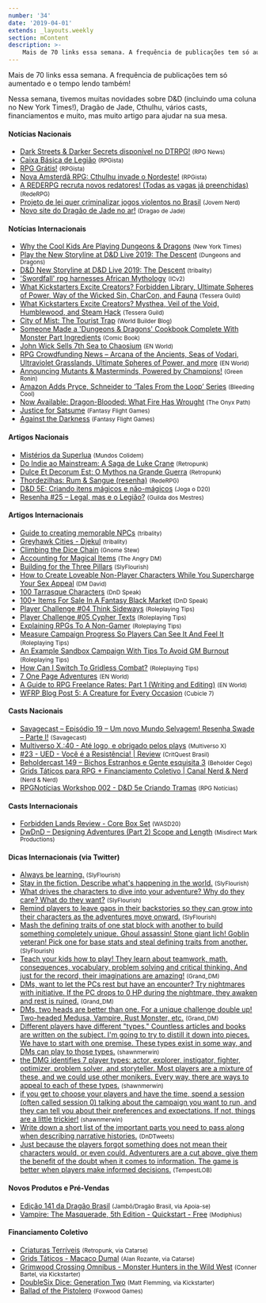 ```yaml
---
number: '34'
date: '2019-04-01'
extends: _layouts.weekly
section: mContent
description: >-
    Mais de 70 links essa semana. A frequência de publicações tem só aumentado e o tempo lendo também!
---
```

Mais de 70 links essa semana. A frequência de publicações tem só aumentado e o tempo lendo também!

Nessa semana, tivemos muitas novidades sobre D&D (incluindo uma coluna no New York Times!), Dragão de Jade, Cthulhu, vários casts, financiamentos e muito, mas muito artigo para ajudar na sua mesa.


#### Notícias Nacionais

- [Dark Streets & Darker Secrets disponível no DTRPG!] <small>(RPG News)</small>
- [Caixa Básica de Legião] <small>(RPGista)</small>
- [RPG Grátis!] <small>(RPGista)</small>
- [Nova Amsterdã RPG: Cthulhu invade o Nordeste!] <small>(RPGista)</small>
- [A REDERPG recruta novos redatores! (Todas as vagas já preenchidas)] <small>(RedeRPG)</small>
- [Projeto de lei quer criminalizar jogos violentos no Brasil] <small>(Jovem Nerd)</small>
- [Novo site do Dragão de Jade no ar!] <small>(Dragao de Jade)</small>

#### Notícias Internacionais

- [Why the Cool Kids Are Playing Dungeons & Dragons] <small>(New York Times)</small>
- [Play the New Storyline at D&D Live 2019: The Descent] <small>(Dungeons and Dragons)</small>
- [D&D New Storyline at D&D Live 2019: The Descent] <small>(tribality)</small>
- ['Swordfall' rpg harnesses African Mythology] <small>(ICv2)</small>
- [What Kickstarters Excite Creators? Forbidden Library, Ultimate Spheres of Power, Way of the Wicked Sin, CharCon, and Fauna] <small>(Tessera Guild)</small>
- [What Kickstarters Excite Creators? Mysthea, Veil of the Void, Humblewood, and Steam Hack] <small>(Tessera Guild)</small>
- [City of Mist: The Tourist Trap] <small>(World Builder Blog)</small>
- [Someone Made a 'Dungeons & Dragons' Cookbook Complete With Monster Part Ingredients] <small>(Comic Book)</small>
- [John Wick Sells 7th Sea to Chaosium] <small>(EN World)</small>
- [RPG Crowdfunding News – Arcana of the Ancients, Seas of Vodari, Ultraviolet Grasslands, Ultimate Spheres of Power, and more] <small>(EN World)</small>
- [Announcing Mutants & Masterminds, Powered by Champions!] <small>(Green Ronin)</small>
- [Amazon Adds Pryce, Schneider to ‘Tales From the Loop’ Series] <small>(Bleeding Cool)</small>
- [Now Available: Dragon-Blooded: What Fire Has Wrought] <small>(The Onyx Path)</small>
- [Justice for Satsume] <small>(Fantasy Flight Games)</small>
- [Against the Darkness] <small>(Fantasy Flight Games)</small>

#### Artigos Nacionais

- [Mistérios da Superlua] <small>(Mundos Colidem)</small>
- [Do Indie ao Mainstream: A Saga de Luke Crane] <small>(Retropunk)</small>
- [Dulce Et Decorum Est: O Mythos na Grande Guerra] <small>(Retropunk)</small>
- [Thordezilhas: Rum & Sangue (resenha)] <small>(RedeRPG)</small>
- [D&D 5E: Criando itens mágicos e não-mágicos] <small>(Joga o D20)</small>
- [Resenha #25 – Legal, mas e o Legião?] <small>(Guilda dos Mestres)</small>

#### Artigos Internacionais

- [Guide to creating memorable NPCs] <small>(tribality)</small>
- [Greyhawk Cities - Djekul] <small>(tribality)</small>
- [Climbing the Dice Chain] <small>(Gnome Stew)</small>
- [Accounting for Magical Items] <small>(The Angry DM)</small>
- [Building for the Three Pillars] <small>(SlyFlourish)</small>
- [How to Create Loveable Non-Player Characters While You Supercharge Your Sex Appeal] <small>(DM David)</small>
- [100 Tarrasque Characters] <small>(DnD Speak)</small>
- [100+ Items For Sale In A Fantasy Black Market] <small>(DnD Speak)</small>
- [Player Challenge #04 Think Sideways] <small>(Roleplaying Tips)</small>
- [Player Challenge #05 Cypher Texts] <small>(Roleplaying Tips)</small>
- [Explaining RPGs To A Non-Gamer] <small>(Roleplaying Tips)</small>
- [Measure Campaign Progress So Players Can See It And Feel It] <small>(Roleplaying Tips)</small>
- [An Example Sandbox Campaign With Tips To Avoid GM Burnout] <small>(Roleplaying Tips)</small>
- [How Can I Switch To Gridless Combat?] <small>(Roleplaying Tips)</small>
- [7 One Page Adventures] <small>(EN World)</small>
- [A Guide to RPG Freelance Rates: Part 1 (Writing and Editing)] <small>(EN World)</small>
- [WFRP Blog Post 5: A Creature for Every Occasion] <small>(Cubicle 7)</small>

#### Casts Nacionais

- [Savagecast – Episódio 19 – Um novo Mundo Selvagem! Resenha Swade – Parte I!] <small>(Savagecast)</small>
- [Multiverso X.:40 - Até logo, e obrigado pelos plays] <small>(Multiverso X)</small>
- [#23 - UED - Você é a Resistência! | Review] <small>(CritQuest Brasil)</small>
- [Beholdercast 149 – Bichos Estranhos e Gente esquisita 3] <small>(Beholder Cego)</small>
- [Grids Táticos para RPG + Financiamento Coletivo | Canal Nerd & Nerd] <small>(Nerd & Nerd)</small>
- [RPGNotícias Workshop 002 - D&D 5e Criando Tramas] <small>(RPG Notícias)</small>

#### Casts Internacionais

- [Forbidden Lands Review - Core Box Set] <small>(WASD20)</small>
- [DwDnD – Designing Adventures (Part 2) Scope and Length] <small>(Misdirect Mark Productions)</small>

#### Dicas Internacionais (via Twitter)

- [Always be learning.] <small>(SlyFlourish)</small>
- [Stay in the fiction. Describe what's happening in the world.] <small>(SlyFlourish)</small>
- [What drives the characters to dive into your adventure? Why do they care? What do they want?] <small>(SlyFlourish)</small>
- [Remind players to leave gaps in their backstories so they can grow into their characters as the adventures move onward.] <small>(SlyFlourish)</small>
- [Mash the defining traits of one stat block with another to build something completely unique. Ghoul assassin! Stone giant lich! Goblin veteran! Pick one for base stats and steal defining traits from another.] <small>(SlyFlourish)</small>
- [Teach your kids how to play! They learn about teamwork, math, consequences, vocabulary, problem solving and critical thinking. And just for the record, their imaginations are amazing!] <small>(Grand_DM)</small>
- [DMs, want to let the PCs rest but have an encounter? Try nightmares with initiative. If the PC drops to 0 HP during the nightmare, they awaken and rest is ruined.] <small>(Grand_DM)</small>
- [DMs, two heads are better than one. For a unique challenge double up! Two-headed Medusa, Vampire, Rust Monster, etc.] <small>(Grand_DM)</small>
- [Different players have different "types." Countless articles and books are written on the subject. I'm going to try to distill it down into pieces. We have to start with one premise. These types exist in some way, and DMs can play to those types.] <small>(shawnmerwin)</small>
- [the DMG identifies 7 player types: actor, explorer, instigator, fighter, optimizer, problem solver, and storyteller. Most players are a mixture of these, and we could use other monikers. Every way, there are ways to appeal to each of these types.] <small>(shawnmerwin)</small>
- [if you get to choose your players and have the time, spend a session (often called session 0) talking about the campaign you want to run, and they can tell you about their preferences and expectations. If not, things are a little trickier!] <small>(shawnmerwin)</small>
- [Write down a short list of the important parts you need to pass along when describing narrative histories.] <small>(DnDTweets)</small>
- [Just because the players forgot something does not mean their characters would, or even could. Adventurers are a cut above, give them the benefit of the doubt when it comes to information. The game is better when players make informed decisions.] <small>(TempestLOB)</small>

#### Novos Produtos e Pré-Vendas

- [Edição 141 da Dragão Brasil] <small>(Jambô/Dragão Brasil, via Apoia-se)</small>
- [Vampire: The Masquerade, 5th Edition - Quickstart - Free] <small>(Modiphius)</small>

#### Financiamento Coletivo

- [Criaturas Terríveis] <small>(Retropunk, via Catarse)</small>
- [Grids Táticos - Macaco Dumal] <small>(Alan Rozante, via Catarse)</small>
- [Grimwood Crossing Omnibus - Monster Hunters in the Wild West] <small>(Conner Bartel, via Kickstarter)</small>
- [DoubleSix Dice: Generation Two] <small>(Matt Flemming, via Kickstarter)</small>
- [Ballad of the Pistolero] <small>(Foxwood Games)</small>

[Dark Streets & Darker Secrets disponível no DTRPG!]: https://newsrpg.wordpress.com/2019/04/03/dark-streets-darker-secrets-disponivel-no-dtrpg/
[Caixa Básica de Legião]: http://rpgista.com.br/2019/04/02/caixa-basica-de-legiao/
[RPG Grátis!]: http://rpgista.com.br/2019/04/03/rpg-gratis/
[Nova Amsterdã RPG: Cthulhu invade o Nordeste!]: http://rpgista.com.br/2019/04/04/nova-amsterda-rpg-cthulhu-invade-o-nordeste/
[A REDERPG recruta novos redatores! (Todas as vagas já preenchidas)]: https://www.rederpg.com.br/2019/04/02/a-rederpg-recruta-novos-redatores-2/
[Projeto de lei quer criminalizar jogos violentos no Brasil]: https://jovemnerd.com.br/nerdbunker/projeto-de-lei-quer-criminalizar-jogos-violentos-no-brasil/
[Novo site do Dragão de Jade no ar!]: http://www.dragaodejaderpg.com.br/
[Why the Cool Kids Are Playing Dungeons & Dragons]: https://www.nytimes.com/2019/04/06/opinion/sunday/dungeons-and-dragons.html
[Play the New Storyline at D&D Live 2019: The Descent]: http://dnd.wizards.com/dndlive2019đ
[D&D New Storyline at D&D Live 2019: The Descent]: https://www.tribality.com/2019/04/04/dd-new-storyline-at-dd-live-2019-the-descent/
['Swordfall' rpg harnesses African Mythology]: https://icv2.com/articles/news/view/42906/swordfall-rpg-harnesses-african-mythology
[What Kickstarters Excite Creators? Forbidden Library, Ultimate Spheres of Power, Way of the Wicked Sin, CharCon, and Fauna]: http://tesseraguild.com/what-kickstarters-excite-creators-forbidden-library-ultimate-spheres-of-power-way-of-the-wicked-sin-charcon-and-fauna/
[What Kickstarters Excite Creators? Mysthea, Veil of the Void, Humblewood, and Steam Hack]: http://tesseraguild.com/what-kickstarters-excite-creators-mysthea-veil-of-the-void-and-humblewood/
[City of Mist: The Tourist Trap]: https://worldbuilderblog.me/2019/04/04/city-of-mist-the-tourist-trap/
[Someone Made a 'Dungeons & Dragons' Cookbook Complete With Monster Part Ingredients]: https://comicbook.com/gaming/2019/04/01/dungeons-and-dragons-cookbook/
[John Wick Sells 7th Sea to Chaosium]: http://www.enworld.org/forum/content.php?6176-John-Wick-Sells-7th-Sea-to-Chaosium
[RPG Crowdfunding News – Arcana of the Ancients, Seas of Vodari, Ultraviolet Grasslands, Ultimate Spheres of Power, and more]: http://www.enworld.org/forum/content.php?6173-RPG-Crowdfunding-News-%96-Arcana-of-the-Ancients-Seas-of-Vodari-Ultraviolet-Grasslands-Ultimate-Spheres-of-Power-and-more
[Announcing Mutants & Masterminds, Powered by Champions!]: https://greenronin.com/blog/2019/04/01/announcing-mutants-masterminds-powered-by-champions/
[Amazon Adds Pryce, Schneider to ‘Tales From the Loop’ Series]: https://www.bleedingcool.com/2019/04/01/amazon-adds-price-schneider-to-tales-from-the-loop-series/
[Now Available: Dragon-Blooded: What Fire Has Wrought]: http://theonyxpath.com/now-available-dragon-blooded-what-fire-has-wrought/
[Justice for Satsume]: https://www.fantasyflightgames.com/en/news/2019/4/4/justice-for-satsume/
[Against the Darkness]: https://www.fantasyflightgames.com/en/news/2019/4/5/against-the-darkness/
[Mistérios da Superlua]: https://www.mundoscolidem.com.br/misterios-da-superlua/
[Do Indie ao Mainstream: A Saga de Luke Crane]: http://retropunk.net/editora/category/mouse-guard/
[Dulce Et Decorum Est: O Mythos na Grande Guerra]: http://retropunk.net/editora/dulce-et-decorum-est/
[Thordezilhas: Rum & Sangue (resenha)]: https://www.rederpg.com.br/2019/04/04/thordezilhas-rum-sangue-resenha/
[D&D 5E: Criando itens mágicos e não-mágicos]: https://jogaod20.blogspot.com/2019/04/5e-criacao-itens.html
[Resenha #25 – Legal, mas e o Legião?]: http://guildadosmestres.com.br/2019/04/06/resenha-25-legal-mas-e-o-legiao/
[Guide to creating memorable NPCs]: https://www.tribality.com/2019/04/02/guide-to-creating-memorable-npcs/
[Greyhawk Cities - Djekul]: https://www.tribality.com/2019/04/03/greyhawk-cities-djekul/
[Climbing the Dice Chain]: https://gnomestew.com/climbing-the-dice-chain/
[Accounting for Magical Items]: https://theangrygm.com/accounting-for-magical-items/
[Building for the Three Pillars]: http://slyflourish.com/building_for_the_three_pillars.html
[How to Create Loveable Non-Player Characters While You Supercharge Your Sex Appeal]: https://dmdavid.com/tag/how-to-create-loveable-non-player-characters-while-you-supercharge-your-sex-appeal/
[100 Tarrasque Characters]: http://dndspeak.com/2019/04/100-tarrasque-characters/
[100+ Items For Sale In A Fantasy Black Market]: http://dndspeak.com/2019/04/100-items-for-sale-in-a-fantasy-black-market/
[Player Challenge #04 Think Sideways]: https://www.roleplayingtips.com/campaigns/player-challenge-04-think-sideways/
[Player Challenge #05 Cypher Texts]: https://www.roleplayingtips.com/campaigns/player-challenge-05-cypher-texts/
[Explaining RPGs To A Non-Gamer]: https://www.roleplayingtips.com/running-games/explaining-rpgs-to-a-non-gamer/
[Measure Campaign Progress So Players Can See It And Feel It]: https://www.roleplayingtips.com/world-building/measure-campaign-progress-so-players-can-see-it-and-feel-it/
[An Example Sandbox Campaign With Tips To Avoid GM Burnout]: https://www.roleplayingtips.com/campaigns/an-example-sandbox-campaign-with-tips-to-avoid-gm-burnout/
[How Can I Switch To Gridless Combat?]: https://www.roleplayingtips.com/combat/combat-action/how-can-i-switch-to-gridless-combat/
[7 One Page Adventures]: http://www.enworld.org/forum/content.php?6179-7-One-Page-Adventures
[A Guide to RPG Freelance Rates: Part 1 (Writing and Editing)]: http://www.enworld.org/forum/content.php?6128-A-Guide-to-RPG-Freelance-Rates-Part-1-(Writing-and-Editing)
[WFRP Blog Post 5: A Creature for Every Occasion]: http://cubicle7.co.uk/wfrp-blog-post-5-a-creature-for-every-occasion/
[Savagecast – Episódio 19 – Um novo Mundo Selvagem! Resenha Swade – Parte I!]: http://savagecast.com.br/2019/04/01/savagecast-episodio-19-um-novo-mundo-selvagem-resenha-swade-parte-i/
[Multiverso X.:40 - Até logo, e obrigado pelos plays]: https://www.multiversox.com.br/2019/04/multiverso-x40-ate-logo-e-obrigado.html
[#23 - UED - Você é a Resistência! | Review]: https://www.youtube.com/watch?v=WD6u3fA2oLg
[Beholdercast 149 – Bichos Estranhos e Gente esquisita 3]: http://podcast.beholdercego.com/beholdercast-149-bichos-estranhos-e-gente-esquisita-3/
[Grids Táticos para RPG + Financiamento Coletivo | Canal Nerd & Nerd]: https://www.youtube.com/watch?v=3jgafghB2Oc
[RPGNotícias Workshop 002 - D&D 5e Criando Tramas]: https://www.youtube.com/watch?v=fJF8Al7_Ey0
[Forbidden Lands Review - Core Box Set]: https://www.youtube.com/watch?v=4meQmsgwV0E
[DwDnD – Designing Adventures (Part 2) Scope and Length]: http://misdirectedmark.com/2019/04/04/dwdnd-designing-adventures-part-2-scope-and-length/
[Always be learning.]: https://twitter.com/SlyFlourish/status/1112731864295530497
[Stay in the fiction. Describe what's happening in the world.]: https://twitter.com/SlyFlourish/status/1113109513635356672
[What drives the characters to dive into your adventure? Why do they care? What do they want?]: https://twitter.com/SlyFlourish/status/1113834316310679552
[Remind players to leave gaps in their backstories so they can grow into their characters as the adventures move onward.]: https://twitter.com/SlyFlourish/status/1114211764407865344
[Mash the defining traits of one stat block with another to build something completely unique. Ghoul assassin! Stone giant lich! Goblin veteran! Pick one for base stats and steal defining traits from another.]: https://twitter.com/SlyFlourish/status/1114966371115372544
[Teach your kids how to play! They learn about teamwork, math, consequences, vocabulary, problem solving and critical thinking. And just for the record, their imaginations are amazing!]: https://twitter.com/Grand_DM/status/1113054387180535808
[DMs, want to let the PCs rest but have an encounter? Try nightmares with initiative. If the PC drops to 0 HP during the nightmare, they awaken and rest is ruined.]: https://twitter.com/Grand_DM/status/1113808907846201345
[DMs, two heads are better than one. For a unique challenge double up! Two-headed Medusa, Vampire, Rust Monster, etc.]: https://twitter.com/Grand_DM/status/1114531085243879424
[Different players have different "types." Countless articles and books are written on the subject. I'm going to try to distill it down into pieces. We have to start with one premise. These types exist in some way, and DMs can play to those types.]: https://twitter.com/shawnmerwin/status/1113481299229016067
[the DMG identifies 7 player types: actor, explorer, instigator, fighter, optimizer, problem solver, and storyteller. Most players are a mixture of these, and we could use other monikers. Every way, there are ways to appeal to each of these types.]: https://twitter.com/shawnmerwin/status/1113902224126693383
[if you get to choose your players and have the time, spend a session (often called session 0) talking about the campaign you want to run, and they can tell you about their preferences and expectations. If not, things are a little trickier!]: https://twitter.com/shawnmerwin/status/1114203729320906753
[Write down a short list of the important parts you need to pass along when describing narrative histories.]: https://twitter.com/DnDTweets/status/1113499912593903616
[Just because the players forgot something does not mean their characters would, or even could. Adventurers are a cut above, give them the benefit of the doubt when it comes to information. The game is better when players make informed decisions.]: https://twitter.com/TempestLOB/status/1114318786579116034
[Edição 141 da Dragão Brasil]: https://apoia.se/dragaobrasil
[Vampire: The Masquerade, 5th Edition - Quickstart - Free]: https://www.modiphius.net/collections/vampire-the-masquerade/products/vampire-the-masquerade-5th-edition-quickstart
[Criaturas Terríveis]: https://www.catarse.me/criaturas_terriveis
[Grids Táticos - Macaco Dumal]: https://www.catarse.me/grids_taticos-Macaco-Dumal
[Grimwood Crossing Omnibus - Monster Hunters in the Wild West]: https://www.kickstarter.com/projects/conner/grimwood-crossing-omnibus-monster-hunters-in-the-w
[DoubleSix Dice: Generation Two]: https://www.kickstarter.com/projects/mattfleming/doublesix-dice-generation-two
[Ballad of the Pistolero]: https://www.kickstarter.com/projects/149895157/ballad-of-the-pistolero
